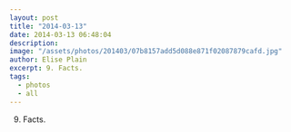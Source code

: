 ```yaml
---
layout: post
title: "2014-03-13"
date: 2014-03-13 06:48:04
description: 
image: "/assets/photos/201403/07b8157add5d088e871f02087879cafd.jpg"
author: Elise Plain
excerpt: 9. Facts.
tags: 
  - photos
  - all
---
```


9. Facts.
<p></p>

